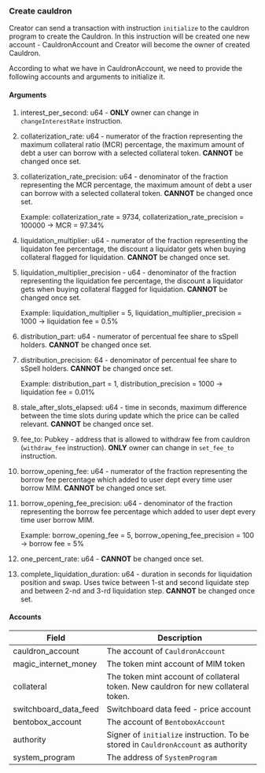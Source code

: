 ### Create cauldron

Creator can send a transaction with instruction `initialize` to the cauldron program to create the Cauldron. In this instruction will be created one new account - CauldronAccount and Creator will become the owner of created Cauldron.

According to what we have in CauldronAccount, we need to provide the following accounts and arguments to initialize it.

#### Arguments
  
1. interest_per_second: u64 - **ONLY** owner can change in `changeInterestRate` instruction.
2. collaterization_rate: u64 - numerator of the fraction representing the maximum collateral ratio (MCR) percentage, the maximum amount of debt a user can borrow with a selected collateral token. **CANNOT** be changed once set.
3. collaterization_rate_precision: u64 - denominator of the fraction representing the MCR percentage, the maximum amount of debt a user can borrow with a selected collateral token. **CANNOT** be changed once set.
   
   Example: 
    collaterization_rate = 9734, collaterization_rate_precision = 100000 -> MCR = 97.34% 

4. liquidation_multiplier: u64 - numerator of the fraction representing the liquidaton fee percentage, the discount a liquidator gets when buying collateral flagged for liquidation. **CANNOT** be changed once set.
5. liquidation_multiplier_precision - u64 - denominator of the fraction representing the liquidation fee percentage, the discount a liquidator gets when buying collateral flagged for liquidation. **CANNOT** be changed once set.

    Example: 
    liquidation_multiplier = 5, liquidation_multiplier_precision = 1000 -> liquidation fee = 0.5% 

6. distribution_part: u64 - numerator of percentual fee share to sSpell holders. **CANNOT** be changed once set.
7. distribution_precision: 64 - denominator of percentual fee share to sSpell holders. **CANNOT** be changed once set.

    Example: 
    distribution_part = 1, distribution_precision = 1000 -> liquidation fee = 0.01%

8. stale_after_slots_elapsed: u64 - time in seconds, maximum difference between the time slots during update which the price can be called relevant. **CANNOT** be changed once set.
9.  fee_to: Pubkey - address that is allowed to withdraw fee from cauldron (`withdraw_fee` instruction). **ONLY** owner can change in `set_fee_to` instruction. 
10. borrow_opening_fee: u64 - numerator of the fraction representing the borrow fee percentage which added to user dept every time user borrow MIM. **CANNOT** be changed once set.
11. borrow_opening_fee_precision: u64 - denominator of the fraction representing the borrow fee percentage which added to user dept every time user borrow MIM. 
    
    Example: 
    borrow_opening_fee = 5, borrow_opening_fee_precision = 100 -> borrow fee = 5% 

12. one_percent_rate: u64 - **CANNOT** be changed once set. 
13. complete_liquidation_duration: u64 - duration in seconds for liquidation position and swap. Uses twice between 1-st and second liquidate step and between 2-nd and 3-rd liquidation step. **CANNOT** be changed once set.

#### Accounts

| Field  | Description |
| ------------- | ------------- |
| cauldron_account  | The account of `CauldronAccount`  |
| magic_internet_money  | The token mint account of MIM token  |
| collateral  | The token mint account of collateral token. New cauldron for new collateral token.  |
| switchboard_data_feed  | Switchboard data feed - price account  |
| bentobox_account  | The account of `BentoboxAccount`  |
| authority  | Signer of `initialize` instruction. To be stored in `CauldronAccount` as authority  |
| system_program | The address of `SystemProgram` |
